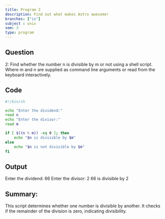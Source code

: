 ```yaml
---
title: Program 2
description: Find out what makes Astro awesome!
branches: ["is"]
subject : unix
sem: 3
type: program
---
```



## Question
2: Find whether the number n is divisible by m or not using a shell script. Where m and n are supplied as command line arguments or read from the keyboard interactively.

## Code
```bash
#!/bin/sh

echo "Enter the dividend:"
read n
echo "Enter the divisor:"
read m

if [ $((n % m)) -eq 0 ]; then
    echo "$n is divisible by $m"
else
    echo "$n is not divisible by $m"
fi
```

## Output
Enter the dividend:
66
Enter the divisor:
2
66 is divisible by 2

## Summary:
This script determines whether one number is divisible by another. It checks if the remainder of the division is zero, indicating divisibility.